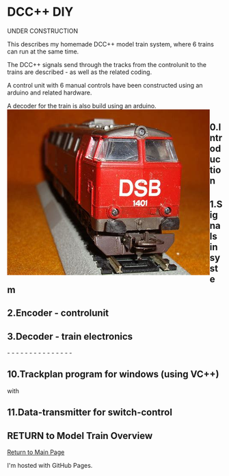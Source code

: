 <!DOCTYPE html>
<html>
<body>
<h1>DCC++ DIY</h1>
UNDER CONSTRUCTION
<p> </p>
This describes my homemade DCC++ model train system, where 6 trains can run at the same time.<p>
The DCC++ signals send through the tracks from the controlunit to the trains are described - as well as the related coding.<p>
A control unit with 6 manual controls have been constructed using an arduino and related hardware.<p>
A decoder for the train is also build using an arduino.

<img src="Testtrainpicture.jpg" alt="" border="0" align="left" width="" height="" />


<h2>0.Introduction  </h2>
<p> </p>
<h2>1.Signals in system</h2>
<p> </p>
<h2>2.Encoder - controlunit </h2>
<p> </p>
<h2>3.Decoder - train electronics </h2>
<p> </p>
<p> - - - - - - - - - - - - - - - 
<h2>10.Trackplan program for windows (using VC++) </h2>
<p>  with
<h2> 11.Data-transmitter for switch-control</h2>
<p>  
<h2>RETURN to Model Train Overview</h2>
<a href="../README.md">Return to Main Page</a>
<p>I'm hosted with GitHub Pages.</p>
</body>
</html>